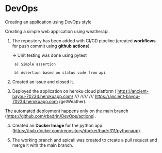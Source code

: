 # DevOps
Creating an application using DevOps style

Creating a simple web application using weatherapi.

1. The repository has been added with CI/CD pipeline (created **workflows** for push commit using **github actions**).

    -> Unit testing was done using pytest   
        
        a) Simple assertion
        
        b) Assertion based on status code from api
  
2. Created an issue and closed it.

3. Deployed the application on heroku cloud platform ( https://ancient-bayou-70234.herokuapp.com/   /// ///// /// https://ancient-bayou-70234.herokuapp.com            /getWeather).

  The automated deployment happens only on the main branch (https://github.com/rbadrin/DevOps/actions).

4. Created an **Docker Image** for the python app (https://hub.docker.com/repository/docker/badri311/pythonapp).

5. The working branch and apicall was created to create a pull request and merge it with the main branch.






